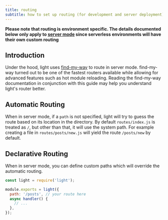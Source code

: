 ```yaml
---
title: routing
subtitle: how to set up routing (for development and server deployment)
---
```


**Please note that routing is environment specific. The details documented below only apply to [server mode](/guides/server-vs-serverless#server) since serverless environments will have their own custom routing**

## Introduction

Under the hood, light uses [find-my-way](https://github.com/delvedor/find-my-way) to route in server mode. find-my-way turned out to be one of the fastest routers available while allowing for advanced features such as hot module reloading. Reading the find-my-way documentation in conjunction with this guide may help you understand light's router better.

## Automatic Routing

When in server mode, if a `path` is not specified, light will try to guess the route based on its location in the directory. By default `routes/index.js` is treated as `/`, but other than that, it will use the system path. For example creating a file in `routes/posts/new.js` will yield the route `/posts/new` by default.

## Declarative Routing

When in server mode, you can define custom paths which will override the automatic routing.

```js
const light = require('light');

module.exports = light({
  path: '/posts', // your route here
  async handler() {
    // ...
  },
});
```
